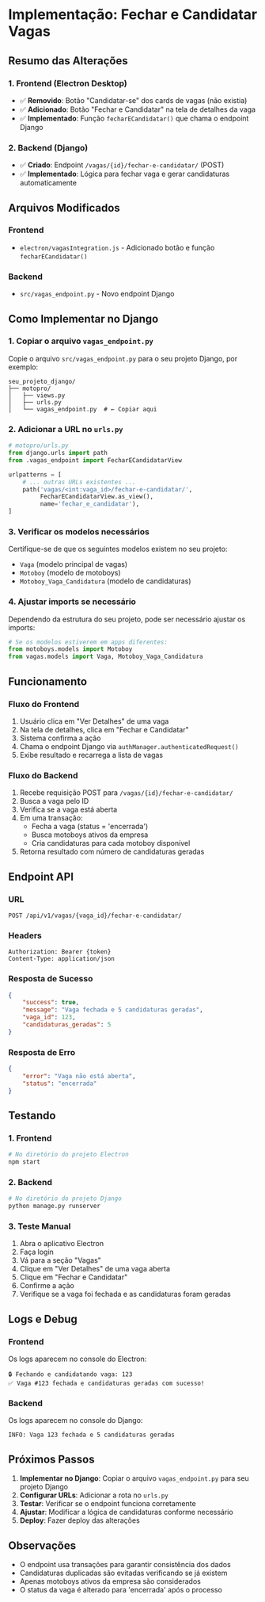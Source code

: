# Implementação: Fechar e Candidatar Vagas

## Resumo das Alterações

### 1. Frontend (Electron Desktop)
- ✅ **Removido**: Botão "Candidatar-se" dos cards de vagas (não existia)
- ✅ **Adicionado**: Botão "Fechar e Candidatar" na tela de detalhes da vaga
- ✅ **Implementado**: Função `fecharECandidatar()` que chama o endpoint Django

### 2. Backend (Django)
- ✅ **Criado**: Endpoint `/vagas/{id}/fechar-e-candidatar/` (POST)
- ✅ **Implementado**: Lógica para fechar vaga e gerar candidaturas automaticamente

## Arquivos Modificados

### Frontend
- `electron/vagasIntegration.js` - Adicionado botão e função `fecharECandidatar()`

### Backend
- `src/vagas_endpoint.py` - Novo endpoint Django

## Como Implementar no Django

### 1. Copiar o arquivo `vagas_endpoint.py`
Copie o arquivo `src/vagas_endpoint.py` para o seu projeto Django, por exemplo:
```
seu_projeto_django/
├── motopro/
│   ├── views.py
│   ├── urls.py
│   └── vagas_endpoint.py  # ← Copiar aqui
```

### 2. Adicionar a URL no `urls.py`
```python
# motopro/urls.py
from django.urls import path
from .vagas_endpoint import FecharECandidatarView

urlpatterns = [
    # ... outras URLs existentes ...
    path('vagas/<int:vaga_id>/fechar-e-candidatar/', 
         FecharECandidatarView.as_view(), 
         name='fechar_e_candidatar'),
]
```

### 3. Verificar os modelos necessários
Certifique-se de que os seguintes modelos existem no seu projeto:
- `Vaga` (modelo principal de vagas)
- `Motoboy` (modelo de motoboys)
- `Motoboy_Vaga_Candidatura` (modelo de candidaturas)

### 4. Ajustar imports se necessário
Dependendo da estrutura do seu projeto, pode ser necessário ajustar os imports:
```python
# Se os modelos estiverem em apps diferentes:
from motoboys.models import Motoboy
from vagas.models import Vaga, Motoboy_Vaga_Candidatura
```

## Funcionamento

### Fluxo do Frontend
1. Usuário clica em "Ver Detalhes" de uma vaga
2. Na tela de detalhes, clica em "Fechar e Candidatar"
3. Sistema confirma a ação
4. Chama o endpoint Django via `authManager.authenticatedRequest()`
5. Exibe resultado e recarrega a lista de vagas

### Fluxo do Backend
1. Recebe requisição POST para `/vagas/{id}/fechar-e-candidatar/`
2. Busca a vaga pelo ID
3. Verifica se a vaga está aberta
4. Em uma transação:
   - Fecha a vaga (status = 'encerrada')
   - Busca motoboys ativos da empresa
   - Cria candidaturas para cada motoboy disponível
5. Retorna resultado com número de candidaturas geradas

## Endpoint API

### URL
```
POST /api/v1/vagas/{vaga_id}/fechar-e-candidatar/
```

### Headers
```
Authorization: Bearer {token}
Content-Type: application/json
```

### Resposta de Sucesso
```json
{
    "success": true,
    "message": "Vaga fechada e 5 candidaturas geradas",
    "vaga_id": 123,
    "candidaturas_geradas": 5
}
```

### Resposta de Erro
```json
{
    "error": "Vaga não está aberta",
    "status": "encerrada"
}
```

## Testando

### 1. Frontend
```bash
# No diretório do projeto Electron
npm start
```

### 2. Backend
```bash
# No diretório do projeto Django
python manage.py runserver
```

### 3. Teste Manual
1. Abra o aplicativo Electron
2. Faça login
3. Vá para a seção "Vagas"
4. Clique em "Ver Detalhes" de uma vaga aberta
5. Clique em "Fechar e Candidatar"
6. Confirme a ação
7. Verifique se a vaga foi fechada e as candidaturas foram geradas

## Logs e Debug

### Frontend
Os logs aparecem no console do Electron:
```
🔒 Fechando e candidatando vaga: 123
✅ Vaga #123 fechada e candidaturas geradas com sucesso!
```

### Backend
Os logs aparecem no console do Django:
```
INFO: Vaga 123 fechada e 5 candidaturas geradas
```

## Próximos Passos

1. **Implementar no Django**: Copiar o arquivo `vagas_endpoint.py` para seu projeto Django
2. **Configurar URLs**: Adicionar a rota no `urls.py`
3. **Testar**: Verificar se o endpoint funciona corretamente
4. **Ajustar**: Modificar a lógica de candidaturas conforme necessário
5. **Deploy**: Fazer deploy das alterações

## Observações

- O endpoint usa transações para garantir consistência dos dados
- Candidaturas duplicadas são evitadas verificando se já existem
- Apenas motoboys ativos da empresa são considerados
- O status da vaga é alterado para 'encerrada' após o processo

